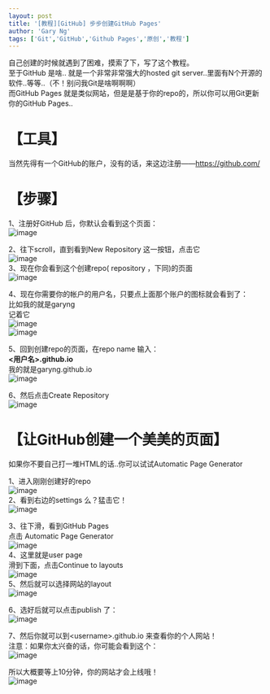 ```yaml
---
layout: post
title: '[教程][GitHub] 步步创建GitHub Pages'
author: 'Gary Ng'
tags: ['Git','GitHub','Github Pages','原创','教程']
---
```


自己创建的时候就遇到了困难，摸索了下，写了这个教程。  
至于GitHub 是啥.. 就是一个非常非常强大的hosted git server..里面有N个开源的软件..等等..（不！别问我Git是啥啊啊啊）  
而GitHub Pages 就是类似网站，但是是基于你的repo的，所以你可以用Git更新你的GitHub Pages..  


#  【工具】

当然先得有一个GitHub的账户，没有的话，来这边注册——<https://github.com/>  
  


#  【步骤】

1、注册好GitHub 后，你默认会看到这个页面：  
![image](http://lh5.ggpht.com/-TuG0LhtCR8w/UjbuStiAQLI/AAAAAAAAEeg/c8iY7C8QcL4/image_thumb%25255B8%25255D.png?imgmax=800)   
  
2、往下scroll，直到看到New Repository 这一按钮，点击它  
![image](http://lh4.ggpht.com/-X_JQGnwOBuE/UjbuUCqVEqI/AAAAAAAAEew/vQ4a100hEAw/image_thumb%25255B9%25255D.png?imgmax=800)   
3、现在你会看到这个创建repo( repository ，下同)的页面  
![image](http://lh4.ggpht.com/-hd20HkUTCtY/UjbuVXl4PMI/AAAAAAAAEfA/PWw7-SraEww/image_thumb%25255B10%25255D.png?imgmax=800)   
  
4、现在你需要你的帐户的用户名，只要点上面那个账户的图标就会看到了：  
比如我的就是garyng  
记着它  
![image](http://lh5.ggpht.com/-omeqVnF8yPo/UjbuWehB-6I/AAAAAAAAEfQ/gepwNX_pfrQ/image_thumb%25255B11%25255D.png?imgmax=800)   
![image](http://lh4.ggpht.com/-UTeSF8zfxOY/UjbuX87W47I/AAAAAAAAEfg/_L9JZwQ7UME/image_thumb%25255B12%25255D.png?imgmax=800)   
  
5、回到创建repo的页面，在repo name 输入：  
**&lt;用户名>.github.io**  
我的就是garyng.github.io  
![image](http://lh5.ggpht.com/-EEbYhexfNBg/UjbuZG0Cz2I/AAAAAAAAEfw/_20QtSDNvI0/image_thumb%25255B13%25255D.png?imgmax=800)   
  
6、然后点击Create Repository  
![image](http://lh3.ggpht.com/-ZoLqKJeI128/UjbuaTDLP8I/AAAAAAAAEgA/TkljF2J2NDw/image_thumb%25255B14%25255D.png?imgmax=800)   
  
  


#  【让GitHub创建一个美美的页面】

如果你不要自己打一堆HTML的话..你可以试试Automatic Page Generator  
  
1、进入刚刚创建好的repo  
![image](http://lh3.ggpht.com/-7HIx5VGUo_g/UjbubyzJTGI/AAAAAAAAEgQ/ieE96g_VcqY/image_thumb%25255B20%25255D.png?imgmax=800)   
2、看到右边的settings 么？猛击它！  
![image](http://lh3.ggpht.com/-79ZQEAMgYxk/UjbudG-EMmI/AAAAAAAAEgg/8ZNermAHbug/image_thumb%25255B15%25255D.png?imgmax=800)   
  
3、往下滑，看到GitHub Pages  
点击 Automatic Page Generator  
![image](http://lh5.ggpht.com/-3loXurAGyVA/UjbuegOU0ZI/AAAAAAAAEgw/0nmxgKybjXQ/image_thumb%25255B17%25255D.png?imgmax=800)   
4、这里就是user page  
滑到下面，点击Continue to layouts  
![image](http://lh4.ggpht.com/-WoS9sO0Gfkg/UjbufuWD7bI/AAAAAAAAEhA/x1xToQvGkV0/image_thumb%25255B18%25255D.png?imgmax=800)  
5、然后就可以选择网站的layout  
![image](http://lh3.ggpht.com/-G35uqy0OfQQ/Ujbug_x1oEI/AAAAAAAAEhQ/GcckqfgwpDA/image_thumb%25255B19%25255D.png?imgmax=800)   
  
6、选好后就可以点击publish 了：  
![image](http://lh4.ggpht.com/-llhqRF6c4MM/UjbuhwhWkDI/AAAAAAAAEhg/K4VjelpnVKc/image_thumb%25255B21%25255D.png?imgmax=800)   
  
7、然后你就可以到&lt;username>.github.io 来查看你的个人网站！  
注意：如果你太兴奋的话，你可能会看到这个：  
![image](http://lh4.ggpht.com/-t-agx-XfGZo/UjbukOotL-I/AAAAAAAAEhw/GU6pTg4Wm2k/image_thumb%25255B22%25255D.png?imgmax=800)   
  
所以大概要等上10分钟，你的网站才会上线哦！  
![image](http://lh3.ggpht.com/-6nXHFImp-io/Ujbul0IJ_TI/AAAAAAAAEiA/GLWQqUwIPO0/image_thumb%25255B23%25255D.png?imgmax=800)

